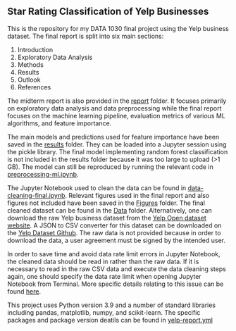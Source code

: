 ## Star Rating Classification of Yelp Businesses

This is the repository for my DATA 1030 final project using the Yelp business dataset. The final report is split into six main sections:
1. Introduction
2. Exploratory Data Analysis
3. Methods
4. Results
5. Outlook
6. References

The midterm report is also provided in the [report](https://github.com/emilynomura1/1030FinalProject/tree/main/report) folder. It focuses primarily on exploratory data analysis and data preprocessing while the final report focuses on the machine learning pipeline, evaluation metrics of various ML algorithms, and feature importance.

The main models and predictions used for feature importance have been saved in the [results](https://github.com/emilynomura1/1030FinalProject/tree/main/results) folder. They can be loaded into a Jupyter session using the pickle library. The final model implementing random forest classification is not included in the results folder because it was too large to upload (>1 GB). The model can still be reproduced by running the relevant code in [preprocessing-ml.ipynb](https://github.com/emilynomura1/1030FinalProject/blob/main/src/preprocessing-ml.ipynb).

The Jupyter Notebook used to clean the data can be found in [data-cleaning-final.ipynb](https://github.com/emilynomura1/1030FinalProject/blob/main/src/data-cleaning-final.ipynb). Relevant figures used in the final report and also figures not included have been saved in the [Figures](https://github.com/emilynomura1/1030FinalProject/tree/main/Figures) folder. The final cleaned dataset can be found in the [Data](https://github.com/emilynomura1/1030FinalProject/tree/main/Data) folder. Alternatively, one can download the raw Yelp business dataset from the [Yelp Open dataset website](https://www.yelp.com/dataset). A JSON to CSV converter for this dataset can be downloaded on the [Yelp Dataset Github](https://github.com/Yelp/dataset-examples). The raw data is not provided because in order to download the data, a user agreement must be signed by the intended user.

In order to save time and avoid data rate limit errors in Jupyter Notebook, the cleaned data should be read in rather than the raw data. If it is necessary to read in the raw CSV data and execute the data cleaning steps again, one should specify the data rate limit when opening Jupyter Notebook from Terminal. More specific details relating to this issue can be found [here](https://stackoverflow.com/questions/43288550/iopub-data-rate-exceeded-in-jupyter-notebook-when-viewing-image).

This project uses Python version 3.9 and a number of standard libraries including pandas, matplotlib, numpy, and scikit-learn. The specific packages and package version deatils can be found in [yelp-report.yml](https://github.com/emilynomura1/1030FinalProject/blob/main/src/yelp-report.yml)
